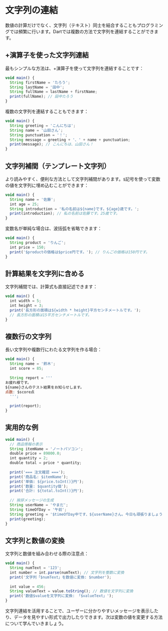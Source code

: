 # 文字列の連結

数値の計算だけでなく、文字列（テキスト）同士を結合することもプログラミングでは頻繁に行います。Dartでは複数の方法で文字列を連結することができます。

## +演算子を使った文字列連結

最もシンプルな方法は、+演算子を使って文字列を連結することです：

```javascript
void main() {
  String firstName = 'たろう';
  String lastName = '田中';
  String fullName = lastName + firstName;
  print(fullName); // 田中たろう
}
```

複数の文字列を連結することもできます：

```javascript
void main() {
  String greeting = 'こんにちは';
  String name = '山田さん';
  String punctuation = '！';
  String message = greeting + '、' + name + punctuation;
  print(message); // こんにちは、山田さん！
}
```

## 文字列補間（テンプレート文字列）

より読みやすく、便利な方法として文字列補間があります。`$`記号を使って変数の値を文字列に埋め込むことができます：

```javascript
void main() {
  String name = '佐藤';
  int age = 25;
  String introduction = '私の名前は${name}です。${age}歳です。';
  print(introduction); // 私の名前は佐藤です。25歳です。
}
```

変数名が単純な場合は、波括弧を省略できます：

```javascript
void main() {
  String product = 'りんご';
  int price = 150;
  print('$productの価格は$price円です。'); // りんごの価格は150円です。
}
```

## 計算結果を文字列に含める

文字列補間では、計算式も直接記述できます：

```javascript
void main() {
  int width = 5;
  int height = 3;
  print('長方形の面積は${width * height}平方センチメートルです。');
  // 長方形の面積は15平方センチメートルです。
}
```

## 複数行の文字列

長い文字列や複数行にわたる文字列を作る場合：

```javascript
void main() {
  String name = '鈴木';
  int score = 85;
  
  String report = '''
お疲れ様です。
${name}さんのテスト結果をお知らせします。
点数: $score点
  ''';
  
  print(report);
}
```

## 実用的な例

```javascript
void main() {
  // 商品情報の表示
  String itemName = 'ノートパソコン';
  double price = 89800.0;
  int quantity = 2;
  double total = price * quantity;
  
  print('=== 注文確認 ===');
  print('商品名: $itemName');
  print('単価: ${price.toInt()}円');
  print('数量: $quantity個');
  print('合計: ${total.toInt()}円');
  
  // 挨拶メッセージの生成
  String userName = 'やまだ';
  String timeOfDay = '午前';
  String greeting = '$timeOfDay中です、${userName}さん。今日も頑張りましょう！';
  print(greeting);
}
```

## 文字列と数値の変換

文字列と数値を組み合わせる際の注意点：

```javascript
void main() {
  String numText = '123';
  int number = int.parse(numText); // 文字列を整数に変換
  print('文字列「$numText」を数値に変換: $number');
  
  int value = 456;
  String valueText = value.toString(); // 数値を文字列に変換
  print('数値$valueを文字列に変換: 「$valueText」');
}
```

文字列連結を活用することで、ユーザーに分かりやすいメッセージを表示したり、データを見やすい形式で出力したりできます。次は変数の値を変更する方法について学んでいきましょう。
